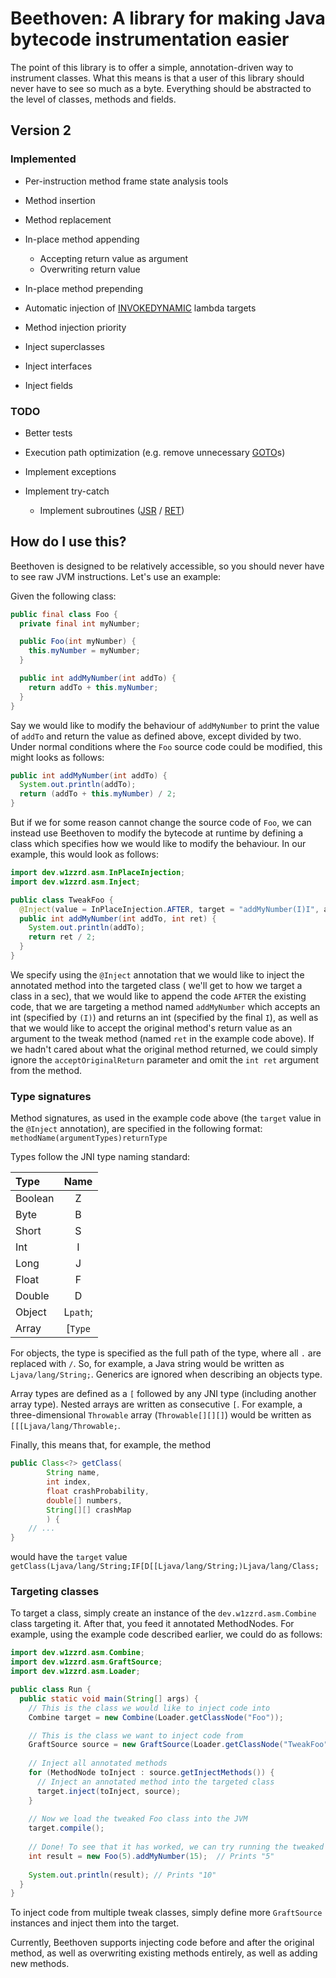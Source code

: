 # Beethoven: A library for making Java bytecode instrumentation easier

The point of this library is to offer a simple, annotation-driven way to instrument classes.
What this means is that a user of this library should never have to see
so much as a byte. Everything should be abstracted to the level of classes,
methods and fields.

## Version 2

### Implemented

* Per-instruction method frame state analysis tools

* Method insertion

* Method replacement
  
* In-place method appending
  * Accepting return value as argument
  * Overwriting return value

* In-place method prepending
  
* Automatic injection of [INVOKEDYNAMIC](https://docs.oracle.com/javase/specs/jvms/se8/html/jvms-6.html#jvms-6.5.invokedynamic) lambda targets

* Method injection priority
  
* Inject superclasses

* Inject interfaces

* Inject fields

### TODO

* Better tests

* Execution path optimization (e.g. remove unnecessary [GOTO](https://docs.oracle.com/javase/specs/jvms/se8/html/jvms-6.html#jvms-6.5.goto)s)

* Implement exceptions

* Implement try-catch
  * Implement subroutines ([JSR](https://docs.oracle.com/javase/specs/jvms/se8/html/jvms-6.html#jvms-6.5.jsr) / [RET](https://docs.oracle.com/javase/specs/jvms/se8/html/jvms-6.html#jvms-6.5.ret))

## How do I use this?

Beethoven is designed to be relatively accessible, so you should never have to see raw JVM instructions. Let's use an
example:

Given the following class:
```java
public final class Foo {
  private final int myNumber;

  public Foo(int myNumber) {
    this.myNumber = myNumber;
  }

  public int addMyNumber(int addTo) {
    return addTo + this.myNumber;
  }
}
```

Say we would like to modify the behaviour of `addMyNumber` to print the value of `addTo` and return the value as defined
above, except divided by two. Under normal conditions where the `Foo` source code could be modified, this might looks
as follows:

```java
public int addMyNumber(int addTo) {
  System.out.println(addTo);
  return (addTo + this.myNumber) / 2;
}
```

But if we for some reason cannot change the source code of `Foo`, we can instead use Beethoven to modify the bytecode at
runtime by defining a class which specifies how we would like to modify the behaviour. In our example, this would look
as follows:

```java
import dev.w1zzrd.asm.InPlaceInjection;
import dev.w1zzrd.asm.Inject;

public class TweakFoo {
  @Inject(value = InPlaceInjection.AFTER, target = "addMyNumber(I)I", acceptOriginalReturn = true)
  public int addMyNumber(int addTo, int ret) {
    System.out.println(addTo);
    return ret / 2;
  }
}
```

We specify using the `@Inject` annotation that we would like to inject the annotated method into the targeted class (
we'll get to how we target a class in a sec), that we would like to append the code `AFTER` the existing code, that we
are targeting a method named `addMyNumber` which accepts an int (specified by `(I)`) and returns an int (specified by
the final `I`), as well as that we would like to accept the original method's return value as an argument to the tweak
method (named `ret` in the example code above). If we hadn't cared about what the original method returned, we could
simply ignore the `acceptOriginalReturn` parameter and omit the `int ret` argument from the method.

### Type signatures

Method signatures, as used in the example code above (the `target` value in the `@Inject` annotation), are specified in
the following format: `methodName(argumentTypes)returnType`

Types follow the JNI type naming standard:

| Type | Name |
| :--- | :---: |
| Boolean | Z |
| Byte | B |
| Short | S |
| Int | I |
| Long | J |
| Float | F |
| Double | D |
| Object | L`path`; |
| Array | [`Type` |

For objects, the type is specified as the full path of the type, where all `.` are replaced with `/`. So, for example,
a Java string would be written as `Ljava/lang/String;`. Generics are ignored when describing an objects type.

Array types are defined as a `[` followed by any JNI type (including another array type). Nested arrays are written as
consecutive `[`. For example, a three-dimensional `Throwable` array (`Throwable[][][]`) would be written as
`[[[Ljava/lang/Throwable;`.

Finally, this means that, for example, the method
```java
public Class<?> getClass(
        String name,
        int index,
        float crashProbability,
        double[] numbers,
        String[][] crashMap
        ) {
    // ...
}
```
would have the `target` value `getClass(Ljava/lang/String;IF[D[[Ljava/lang/String;)Ljava/lang/Class;`

### Targeting classes

To target a class, simply create an instance of the `dev.w1zzrd.asm.Combine` class targeting it. After that, you feed it
annotated MethodNodes. For example, using the example code described earlier, we could do as follows:

```java
import dev.w1zzrd.asm.Combine;
import dev.w1zzrd.asm.GraftSource;
import dev.w1zzrd.asm.Loader;

public class Run {
  public static void main(String[] args) {
    // This is the class we would like to inject code into
    Combine target = new Combine(Loader.getClassNode("Foo"));

    // This is the class we want to inject code from
    GraftSource source = new GraftSource(Loader.getClassNode("TweakFoo"));
    
    // Inject all annotated methods
    for (MethodNode toInject : source.getInjectMethods()) {
      // Inject an annotated method into the targeted class
      target.inject(toInject, source);
    }
    
    // Now we load the tweaked Foo class into the JVM
    target.compile();
    
    // Done! To see that it has worked, we can try running the tweaked method:
    int result = new Foo(5).addMyNumber(15);  // Prints "5"
    
    System.out.println(result); // Prints "10"
  }
}
```

To inject code from multiple tweak classes, simply define more `GraftSource` instances and inject them into the target.

Currently, Beethoven supports injecting code before and after the original method, as well as overwriting existing
methods entirely, as well as adding new methods.